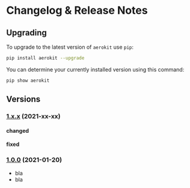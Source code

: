 # Changelog & Release Notes

## Upgrading

To upgrade to the latest version of `aerokit` use `pip`:

```bash
pip install aerokit --upgrade
```

You can determine your currently installed version using this command:

```bash
pip show aerokit
```

## Versions

### [1.x.x](https://pypi.org/project/aerokit/) (2021-xx-xx)

#### changed


#### fixed



### [1.0.0](https://pypi.org/project/aerokit/) (2021-01-20)

- bla
- bla